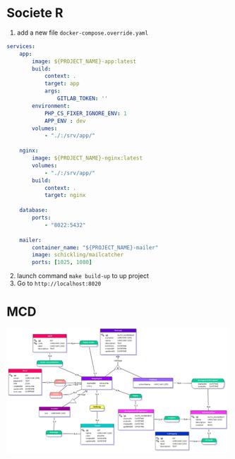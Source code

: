 Societe R
===

1. add a new file `docker-compose.override.yaml`
```yaml
services:
    app:
        image: ${PROJECT_NAME}-app:latest
        build:
            context: .
            target: app
            args:
                GITLAB_TOKEN: ''
        environment:
            PHP_CS_FIXER_IGNORE_ENV: 1
            APP_ENV : dev
        volumes:
            - "./:/srv/app/"

    nginx:
        image: ${PROJECT_NAME}-nginx:latest
        volumes:
            - "./:/srv/app/"
        build:
            context: .
            target: nginx

    database:
        ports:
            - "8022:5432"

    mailer:
        container_name: "${PROJECT_NAME}-mailer"
        image: schickling/mailcatcher
        ports: [1025, 1080]
```

2. launch command `make build-up` to up project
3. Go to `http://localhost:8020`

# MCD
![MCD](public/img/mcd.png)